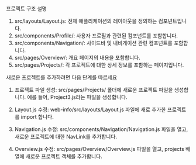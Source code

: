 프로젝트 구조 설명
1. src/layouts/Layout.js: 전체 애플리케이션의 레이아웃을 정의하는 컴포넌트입니다.
2. src/components/Profile/: 사용자 프로필과 관련된 컴포넌트를 포함합니다.
3. src/components/Navigation/: 사이드바 및 내비게이션 관련 컴포넌트를 포함합니다.
4. src/pages/Overview/: 개요 페이지의 내용을 포함합니다.
5. src/pages/Projects/: 각 프로젝트에 대한 상세 정보를 포함하는 페이지입니다.

새로운 프로젝트를 추가하려면 다음 단계를 따르세요
1. 프로젝트 파일 생성: src/pages/Projects/ 폴더에 새로운 프로젝트 파일을 생성합니다. 예를 들어, Project3.js라는 파일을 생성합니다.

2. Layout.js 수정: web-info/src/layouts/Layout.js 파일에 새로 추가한 프로젝트를 import 합니다.

3. Navigation.js 수정: src/components/Navigation/Navigation.js 파일을 열고, 새로운 프로젝트에 대한 NavLink를 추가합니다. 

4. Overview.js 수정: src/pages/Overview/Overview.js 파일을 열고, projects 배열에 새로운 프로젝트 객체를 추가합니다.